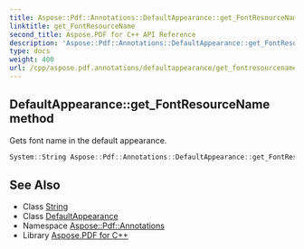 ```yaml
---
title: Aspose::Pdf::Annotations::DefaultAppearance::get_FontResourceName method
linktitle: get_FontResourceName
second_title: Aspose.PDF for C++ API Reference
description: 'Aspose::Pdf::Annotations::DefaultAppearance::get_FontResourceName method. Gets font name in the default appearance in C++.'
type: docs
weight: 400
url: /cpp/aspose.pdf.annotations/defaultappearance/get_fontresourcename/
---
```

## DefaultAppearance::get_FontResourceName method


Gets font name in the default appearance.

```cpp
System::String Aspose::Pdf::Annotations::DefaultAppearance::get_FontResourceName() const
```

## See Also

* Class [String](../../../system/string/)
* Class [DefaultAppearance](../)
* Namespace [Aspose::Pdf::Annotations](../../)
* Library [Aspose.PDF for C++](../../../)

